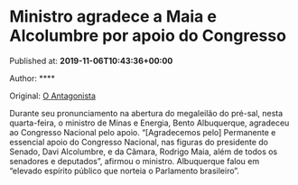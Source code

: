 
# Ministro agradece a Maia e Alcolumbre por apoio do Congresso

Published at: **2019-11-06T10:43:36+00:00**

Author: ****

Original: [O Antagonista](https://www.oantagonista.com/economia/ministro-agradece-a-maia-e-alcolumbre-por-apoio-do-congresso/)

Durante seu pronunciamento na abertura do megaleilão do pré-sal, nesta quarta-feira, o ministro de Minas e Energia, Bento Albuquerque, agradeceu ao Congresso Nacional pelo apoio.
“[Agradecemos pelo] Permanente e essencial apoio do Congresso Nacional, nas figuras do presidente do Senado, Davi Alcolumbre, e da Câmara, Rodrigo Maia, além de todos os senadores e deputados”, afirmou o ministro.
Albuquerque falou em “elevado espírito público que norteia o Parlamento brasileiro”.
